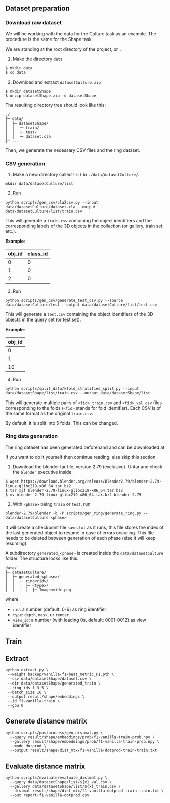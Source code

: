 ## Dataset preparation

### Download raw dataset

We will be working with the data for the Culture task as an example. The procedure is the same for the Shape task.

We are standing at the root directory of the project, or `.`

1. Make the directory `data`

```
$ mkdir data
$ cd data
```

2. Download and extract `datasetCulture.zip`

```
$ mkdir datasetShape
$ unzip datasetShape.zip -d datasetShape
```

The resulting directory tree should look like this:

```
./
├─ data/
│  ├─ datasetShape/
│  │  ├─ train/
│  │  ├─ test/
│  │  ├─ dataset.cla
├─ ...
```

Then, we generate the necessary CSV files and the ring dataset.

### CSV generation

1. Make a new directory called `list` in `./data/datasetCulture/`.

```
mkdir data/datasetCulture/list
```

2. Run

```
python scripts/gen_csv/cla2csv.py --input data/datasetCulture/dataset.cla --output data/datasetCulture/list/train.csv
```

This will generate a `train.csv` containing the object identifiers and the corresponding labels of the 3D objects in the collection (or gallery, train set, etc.).

**Example**:

| obj_id | class_id |
| ------ | -------- |
| 0      | 0        |
| 1      | 0        |
| 2      | 0        |

3. Run

```
python scripts/gen_csv/generate_test_csv.py --source data/datasetCulture/test --output data/datasetCulture/list/test.csv
```

This will generate a `test.csv` containing the object identifiers of the 3D objects in the query set (or test set).

**Example**:

| obj_id |
| ------ |
| 0      |
| 1      |
| 10     |

4. Run

```
python scripts/split_data/kfold_stratified_split.py --input data/datasetShape/list/train.csv --output data/datasetShape/list
```

This will generate multiple pairs of `<fid>_train.csv` and `<fid>_val.csv` files corresponding to the folds (`<fid>` stands for fold identifier). Each CSV is of the same format as the original `train.csv`.

By default, it is split into 5 folds. This can be changed.

### Ring data generation

The ring dataset has been generated beforehand and can be downloaded at

If you want to do it yourself then continue reading, else skip this section.

1. Download the blender tar file, version 2.79 (exclusive). Untar and check the `blender` executive inside.

```
$ wget https://download.blender.org/release/Blender2.79/blender-2.79-linux-glibc219-x86_64.tar.bz2
$ tar xjf blender-2.79-linux-glibc219-x86_64.tar.bz2
$ mv blender-2.79-linux-glibc219-x86_64.tar.bz2 blender-2.79
```

2. With `<phase>` being `train` or `test`, run

```
blender-2.79/blender -b -P scripts/gen_ring/generate_ring.py -- data/datasetCulture <phase>
```

It will create a checkpoint file `save.txt` as it runs, this file stores the index of the last generated object to resume in case of errors occuring. This file needs to be deleted between generation of each phase (else it will keep resuming).

A subdirectory `generated_<phase>` is created inside the `data/datasetCulture` folder. The structure looks like this:

```
data/
├─ datasetCulture/
│  ├─ generated_<phase>/
│  │  ├─ ring<rid>/
│  │  │  ├─ <type>/
│  │  │  │  ├─ Image<vid>.png
```

where

- `rid`: a number (default: 0-6) as ring identifier
- `type`: `depth`, `mask`, or `render`
- `view_id`: a number (with leading 0s, default: 0001-0012) as view identifier

## Train

## Extract

```
python extract.py \
 --weight backup/vanilla-f1/best_metric_F1.pth \
 --csv data/datasetShape/dataset.csv \
 --dir data/datasetShape/generated_train \
 --ring_ids 1 3 5 \
 --batch_size 16 \
 --output result/shape/embeddings \
 --id f1-vanilla-train \
 --gpu 0
```

## Generate distance matrix

```
python scripts/postprocess/gen_distmat.py \
  --query result/shape/embeddings/prob/f1-vanilla-train-prob.npy \
  --gallery result/shape/embeddings/prob/f1-vanilla-train-prob.npy \
  --mode dotprod \
  --output result/shape/dist_mtx/f1-vanilla-dotprod-train-train.txt
```

## Evaluate distance matrix

```
python scripts/evaluate/evaluate_distmat.py \
  --query data/datasetShape/list/${x}_val.csv \
  --gallery data/datasetShape/list/${x}_train.csv \
  --distmat result/shape/dist_mtx/f1-vanilla-dotprod-train-train.txt \
  --out report-f1-vanilla-dotprod.csv
```
